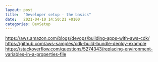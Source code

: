 ```yaml
---
layout: post
title:  "Developer setup - the basics"
date:   2021-04-10 14:50:21 +0100
categories: DevSetup
---
```


https://aws.amazon.com/blogs/devops/building-apps-with-aws-cdk/ 
https://github.com/aws-samples/cdk-build-bundle-deploy-example 
https://stackoverflow.com/questions/5274343/replacing-environment-variables-in-a-properties-file